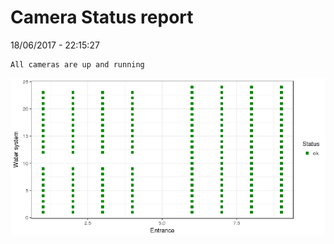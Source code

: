 Camera Status report
================
18/06/2017 - 22:15:27

    All cameras are up and running

![](camreport_files/figure-markdown_github/unnamed-chunk-2-1.png)
